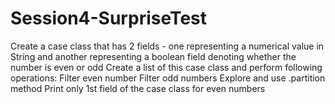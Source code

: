 # Session4-SurpriseTest


Create a case class that has 2 fields - one representing a numerical value in String and another representing a boolean field denoting whether the number is even or odd
Create a list of this case class and perform following operations:
Filter even number
Filter odd numbers
Explore and use .partition method
Print only 1st field of the case class for even numbers 
